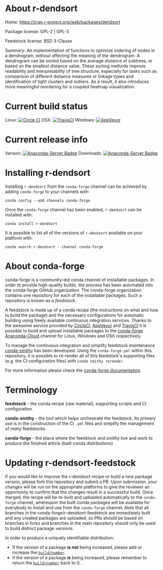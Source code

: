 About r-dendsort
================

Home: https://cran.r-project.org/web/packages/dendsort

Package license: GPL-2 | GPL-3

Feedstock license: BSD 3-Clause

Summary: An implementation of functions to optimize ordering of nodes in a dendrogram, without affecting the meaning of the dendrogram. A dendrogram can be sorted based on the average distance of subtrees, or based on the smallest distance value. These sorting methods improve readability and interpretability of tree structure, especially for tasks such as comparison of different distance measures or linkage types and identification of tight clusters and outliers. As a result, it also introduces more meaningful reordering for a coupled heatmap visualization.



Current build status
====================

Linux: [![Circle CI](https://circleci.com/gh/conda-forge/r-dendsort-feedstock.svg?style=shield)](https://circleci.com/gh/conda-forge/r-dendsort-feedstock)
OSX: [![TravisCI](https://travis-ci.org/conda-forge/r-dendsort-feedstock.svg?branch=master)](https://travis-ci.org/conda-forge/r-dendsort-feedstock)
Windows: [![AppVeyor](https://ci.appveyor.com/api/projects/status/github/conda-forge/r-dendsort-feedstock?svg=True)](https://ci.appveyor.com/project/conda-forge/r-dendsort-feedstock/branch/master)

Current release info
====================
Version: [![Anaconda-Server Badge](https://anaconda.org/conda-forge/r-dendsort/badges/version.svg)](https://anaconda.org/conda-forge/r-dendsort)
Downloads: [![Anaconda-Server Badge](https://anaconda.org/conda-forge/r-dendsort/badges/downloads.svg)](https://anaconda.org/conda-forge/r-dendsort)

Installing r-dendsort
=====================

Installing `r-dendsort` from the `conda-forge` channel can be achieved by adding `conda-forge` to your channels with:

```
conda config --add channels conda-forge
```

Once the `conda-forge` channel has been enabled, `r-dendsort` can be installed with:

```
conda install r-dendsort
```

It is possible to list all of the versions of `r-dendsort` available on your platform with:

```
conda search r-dendsort --channel conda-forge
```


About conda-forge
=================

conda-forge is a community-led conda channel of installable packages.
In order to provide high-quality builds, the process has been automated into the
conda-forge GitHub organization. The conda-forge organization contains one repository
for each of the installable packages. Such a repository is known as a *feedstock*.

A feedstock is made up of a conda recipe (the instructions on what and how to build
the package) and the necessary configurations for automatic building using freely
available continuous integration services. Thanks to the awesome service provided by
[CircleCI](https://circleci.com/), [AppVeyor](http://www.appveyor.com/)
and [TravisCI](https://travis-ci.org/) it is possible to build and upload installable
packages to the [conda-forge](https://anaconda.org/conda-forge)
[Anaconda-Cloud](http://docs.anaconda.org/) channel for Linux, Windows and OSX respectively.

To manage the continuous integration and simplify feedstock maintenance
[conda-smithy](http://github.com/conda-forge/conda-smithy) has been developed.
Using the ``conda-forge.yml`` within this repository, it is possible to re-render all of
this feedstock's supporting files (e.g. the CI configuration files) with ``conda smithy rerender``.

For more information please check the [conda-forge documentation](https://conda-forge.org/docs/).

Terminology
===========

**feedstock** - the conda recipe (raw material), supporting scripts and CI configuration.

**conda-smithy** - the tool which helps orchestrate the feedstock.
                   Its primary use is in the construction of the CI ``.yml`` files
                   and simplify the management of *many* feedstocks.

**conda-forge** - the place where the feedstock and smithy live and work to
                  produce the finished article (built conda distributions)


Updating r-dendsort-feedstock
=============================

If you would like to improve the r-dendsort recipe or build a new
package version, please fork this repository and submit a PR. Upon submission,
your changes will be run on the appropriate platforms to give the reviewer an
opportunity to confirm that the changes result in a successful build. Once
merged, the recipe will be re-built and uploaded automatically to the
`conda-forge` channel, whereupon the built conda packages will be available for
everybody to install and use from the `conda-forge` channel.
Note that all branches in the conda-forge/r-dendsort-feedstock are
immediately built and any created packages are uploaded, so PRs should be based
on branches in forks and branches in the main repository should only be used to
build distinct package versions.

In order to produce a uniquely identifiable distribution:
 * If the version of a package **is not** being increased, please add or increase
   the [``build/number``](http://conda.pydata.org/docs/building/meta-yaml.html#build-number-and-string).
 * If the version of a package **is** being increased, please remember to return
   the [``build/number``](http://conda.pydata.org/docs/building/meta-yaml.html#build-number-and-string)
   back to 0.